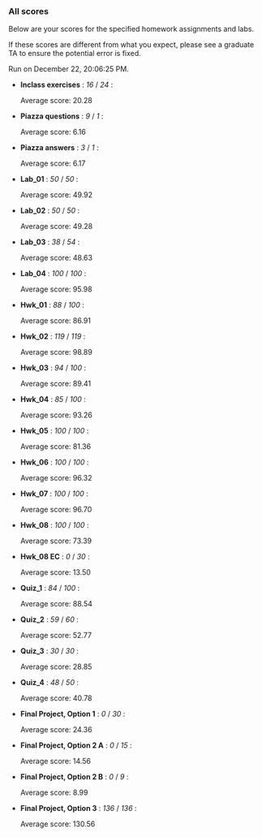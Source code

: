 ### All scores

Below are your scores for the specified homework assignments and labs.

If these scores are different from what you expect, please see a graduate TA to ensure the potential error is fixed.

Run on December 22, 20:06:25 PM.

+ **Inclass exercises** : _16_  / _24_ : 

  Average score: 20.28



+ **Piazza questions** : _9_  / _1_ : 

  Average score: 6.16



+ **Piazza answers** : _3_  / _1_ : 

  Average score: 6.17



+ **Lab_01** : _50_  / _50_ : 

  Average score: 49.92



+ **Lab_02** : _50_  / _50_ : 

  Average score: 49.28



+ **Lab_03** : _38_  / _54_ : 

  Average score: 48.63



+ **Lab_04** : _100_  / _100_ : 

  Average score: 95.98



+ **Hwk_01** : _88_  / _100_ : 

  Average score: 86.91



+ **Hwk_02** : _119_  / _119_ : 

  Average score: 98.89



+ **Hwk_03** : _94_  / _100_ : 

  Average score: 89.41



+ **Hwk_04** : _85_  / _100_ : 

  Average score: 93.26



+ **Hwk_05** : _100_  / _100_ : 

  Average score: 81.36



+ **Hwk_06** : _100_  / _100_ : 

  Average score: 96.32



+ **Hwk_07** : _100_  / _100_ : 

  Average score: 96.70



+ **Hwk_08** : _100_  / _100_ : 

  Average score: 73.39



+ **Hwk_08 EC** : _0_  / _30_ : 

  Average score: 13.50



+ **Quiz_1** : _84_  / _100_ : 

  Average score: 88.54



+ **Quiz_2** : _59_  / _60_ : 

  Average score: 52.77



+ **Quiz_3** : _30_  / _30_ : 

  Average score: 28.85



+ **Quiz_4** : _48_  / _50_ : 

  Average score: 40.78



+ **Final Project, Option 1** : _0_  / _30_ : 

  Average score: 24.36



+ **Final Project, Option 2 A** : _0_  / _15_ : 

  Average score: 14.56



+ **Final Project, Option 2 B** : _0_  / _9_ : 

  Average score: 8.99



+ **Final Project, Option 3** : _136_  / _136_ : 

  Average score: 130.56



